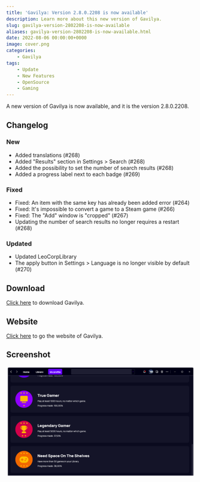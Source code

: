 ```yaml
---
title: 'Gavilya: Version 2.8.0.2208 is now available'
description: Learn more about this new version of Gavilya.
slug: gavilya-version-2802208-is-now-available
aliases: gavilya-version-2802208-is-now-available.html
date: 2022-08-06 00:00:00+0000
image: cover.png
categories:
    - Gavilya
tags:
    - Update
    - New Features
    - OpenSource
    - Gaming
---
```


A new version of Gavilya is now available, and it is the version 2.8.0.2208.

## Changelog

### New

- Added translations (#268)
- Added "Results" section in Settings > Search (#268)
- Added the possibility to set the number of search results (#268)
- Added a progress label next to each badge (#269)

### Fixed

- Fixed: An item with the same key has already been added error (#264)
- Fixed: It's impossible to convert a game to a Steam game (#266)
- Fixed: The "Add" window is "cropped" (#267)
- Updating the number of search results no longer requires a restart (#268)

### Updated

- Updated LeoCorpLibrary
- The apply button in Settings > Language is no longer visible by default (#270)


## Download

[Click here]() to download Gavilya.

## Website

[Click here](https://gavilya.leocorporation.dev/) to go the website of Gavilya.

## Screenshot

![Gavilya's achievement page.](cover.png)